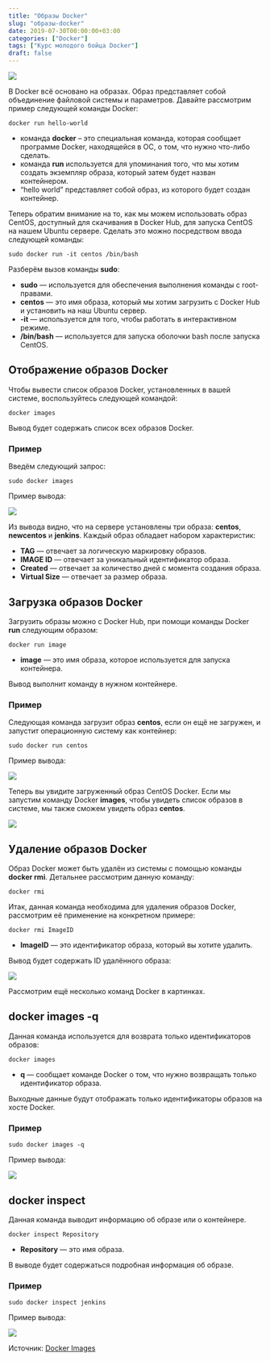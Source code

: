 ```yaml
---
title: "Образы Docker"
slug: "образы-docker"
date: 2019-07-30T00:00:00+03:00
categories: ["Docker"]
tags: ["Курс молодого бойца Docker"]
draft: false
---
```


![](/posts/образы-docker/docker4.jpg)

В Docker всё основано на образах. Образ представляет собой объединение файловой системы и параметров. Давайте рассмотрим
пример следующей команды Docker:

```
docker run hello-world
```

- команда **docker** – это специальная команда, которая сообщает программе Docker, находящейся в ОС, о том, что нужно что-либо сделать.
- команда **run** используется для упоминания того, что мы хотим создать экземпляр образа, который затем будет назван контейнером.
- “hello world” представляет собой образ, из которого будет создан контейнер.

Теперь обратим внимание на то, как мы можем использовать образ CentOS, доступный для скачивания в Docker Hub, для запуска
CentOS на нашем Ubuntu сервере. Сделать это можно посредством ввода следующей команды:

```
sudo docker run -it centos /bin/bash
```

Разберём вызов команды **sudo**:

- **sudo** — используется для обеспечения выполнения команды с root-правами.
- **centos** — это имя образа, который мы хотим загрузить с Docker Hub и установить на наш Ubuntu сервер.
- **-it** — используется для того, чтобы работать в интерактивном режиме.
- **/bin/bash** — используется для запуска оболочки bash после запуска CentOS.

## Отображение образов Docker

Чтобы вывести список образов Docker, установленных в вашей системе, воспользуйтесь следующей командой:

```
docker images
```

Вывод будет содержать список всех образов Docker.

### Пример

Введём следующий запрос:

```
sudo docker images
```

Пример вывода:

![](https://i.imgur.com/mAoNb6Z.jpg)

Из вывода видно, что на сервере установлены три образа: **centos**, **newcentos** и **jenkins**. Каждый образ обладает
набором характеристик:

- **TAG** — отвечает за логическую маркировку образов.
- **IMAGE ID** — отвечает за уникальный идентификатор образа.
- **Created** — отвечает за количество дней с момента создания образа.
- **Virtual Size** — отвечает за размер образа.

## Загрузка образов Docker

Загрузить образы можно с Docker Hub, при помощи команды Docker **run** следующим образом:

```
docker run image
```

- **image** — это имя образа, которое используется для запуска контейнера.

Вывод выполнит команду в нужном контейнере.

### Пример

Следующая команда загрузит образ **centos**, если он ещё не загружен, и запустит операционную систему как контейнер:

```
sudo docker run centos
```

Пример вывода:

![](https://i.imgur.com/VO9qSeH.jpg)

Теперь вы увидите загруженный образ CentOS Docker. Если мы запустим команду Docker **images**, чтобы увидеть список
образов в системе, мы также сможем увидеть образ **centos**.

![](https://i.imgur.com/RirHdpk.jpg)

## Удаление образов Docker

Образ Docker может быть удалён из системы с помощью команды **docker rmi**. Детальнее рассмотрим данную команду:

```
docker rmi
```

Итак, данная команда необходима для удаления образов Docker, рассмотрим её применение на конкретном примере:

```
docker rmi ImageID
```

- **ImageID** — это идентификатор образа, который вы хотите удалить.

Вывод будет содержать ID удалённого образа:

![](https://i.imgur.com/AqSjMkA.jpg)

Рассмотрим ещё несколько команд Docker в картинках.

## docker images -q

Данная команда используется для возврата только идентификаторов образов:

```
docker images
```

- **q** — сообщает команде Docker о том, что нужно возвращать только идентификатор образа.

Выходные данные будут отображать только идентификаторы образов на хосте Docker.

### Пример

```
sudo docker images -q
```

Пример вывода:

![](https://i.imgur.com/IRC1Svu.jpg)

## docker inspect

Данная команда выводит информацию об образе или о контейнере.

```
docker inspect Repository
```

- **Repository** — это имя образа.

В выводе будет содержаться подробная информация об образе.

### Пример

```
sudo docker inspect jenkins
```

Пример вывода:

![](https://i.imgur.com/1oR3bLq.jpg)

Источник: [Docker Images](https://www.tutorialspoint.com/docker/docker_images.htm)
